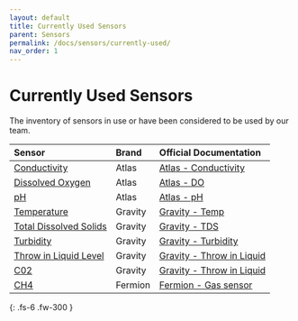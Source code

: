 ```yaml
---
layout: default
title: Currently Used Sensors
parent: Sensors
permalink: /docs/sensors/currently-used/
nav_order: 1
---
```


# Currently Used Sensors

The inventory of sensors in use or have been considered to be used by our team.


| Sensor        | Brand          | Official Documentation |
|:-------------|:------------------|:------|
| [Conductivity](https://bcit-reseach-long-term-issp.github.io/docs/sensors/atlas/ec/) | Atlas |[Atlas - Conductivity](https://atlas-scientific.com/kits/conductivity-k-0-1-kit/)|
| [Dissolved Oxygen](https://bcit-reseach-long-term-issp.github.io/docs/sensors/atlas/do/) | Atlas |[Atlas - DO](https://atlas-scientific.com/gravity-analog-do-kit/)|
| [pH](https://bcit-reseach-long-term-issp.github.io/docs/sensors/atlas/ph/) | Atlas | [Atlas - pH](https://atlas-scientific.com/kits/ph-kit/) |
| [Temperature](https://bcit-reseach-long-term-issp.github.io/docs/sensors/gravity/temp/) | Gravity |[Gravity - Temp](https://www.dfrobot.com/product-1354.html)|
| [Total Dissolved Solids](https://bcit-reseach-long-term-issp.github.io/docs/sensors/gravity/tds/) | Gravity |[Gravity - TDS](https://www.dfrobot.com/product-1662.html)|
| [Turbidity](https://bcit-reseach-long-term-issp.github.io/docs/sensors/gravity/tbd/) | Gravity |[Gravity - Turbidity](https://www.dfrobot.com/product-1394.html)|
| [Throw in Liquid Level](https://bcit-reseach-long-term-issp.github.io/docs/sensors/gravity/throw-in-liquid-level/) | Gravity |[Gravity - Throw in Liquid](https://www.dfrobot.com/product-1863.html)|
| [C02](https://bcit-reseach-long-term-issp.github.io/docs/sensors/gravity/co2) | Gravity |[Gravity - Throw in Liquid](https://web.archive.org/web/20220130200826/https://wiki.dfrobot.com/Gravity__Analog_Infrared_CO2_Sensor_For_Arduino_SKU__SEN0219)|
| [CH4](https://bcit-reseach-long-term-issp.github.io/docs/sensors/fermion/MEMS-gas-sensor-MiCS-5524/) | Fermion | [Fermion - Gas sensor](https://wiki.dfrobot.com/Fermion__MEMS_Gas_Sensor___MiCS-5524_SKU_SEN0440)



{: .fs-6 .fw-300 }
